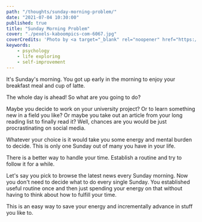 ```yaml
---
path: "/thoughts/sunday-morning-problem/"
date: "2021-07-04 10:30:00"
published: true
title: "Sunday Morning Problem"
cover: "./pexels-kaboompics-com-6067.jpg"
coverCredits: 'Photo by <a target="_blank" rel="noopener" href="https://www.pexels.com/@kaboompics">Kaboompics</a> on <a target="_blank" rel="noopener" href="https://www.pexels.com/photo/coffee-magazine-6067">Pexels</a>'
keywords:
    - psychology
    - life exploring
    - self-improvement
---
```


It's Sunday's morning. You got up early in the morning to enjoy your breakfast meal and cup of latte.

The whole day is ahead! So what are you going to do?

Maybe you decide to work on your university project? Or to learn something new in a field you like? Or maybe you take out an article from your long reading list to finally read it? Well, chances are you would be just procrastinating on social media.

Whatever your choice is it would take you some energy and mental burden to decide. This is only one Sunday out of many you have in your life.

There is a better way to handle your time. Establish a routine and try to follow it for a while.

Let's say you pick to browse the latest news every Sunday morning. Now you don't need to decide what to do every single Sunday. You established useful routine once and then just spending your energy on that without having to think about how to fulfill your time.

This is an easy way to save your energy and incrementally advance in stuff you like to.
